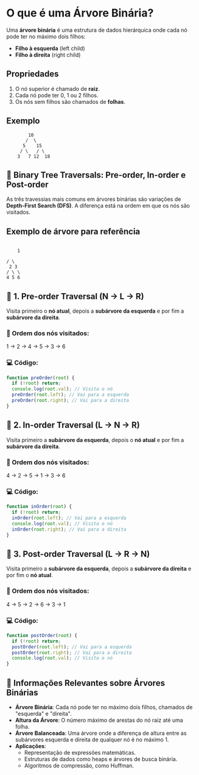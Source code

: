 # O que é uma Árvore Binária?

Uma **árvore binária** é uma estrutura de dados hierárquica onde cada nó pode ter no máximo dois filhos:

- **Filho à esquerda** (left child)
- **Filho à direita** (right child)

## Propriedades

1. O nó superior é chamado de **raiz**.
2. Cada nó pode ter 0, 1 ou 2 filhos.
3. Os nós sem filhos são chamados de **folhas**.

## Exemplo

```plaintext
        10
       /  \
      5    15
     / \   / \
    3   7 12  18
```

## 🌳 Binary Tree Traversals: Pre-order, In-order e Post-order

As três travessias mais comuns em árvores binárias são variações de **Depth-First Search (DFS)**. A diferença está na ordem em que os nós são visitados.

## Exemplo de árvore para referência

```

    1

/ \
 2 3
/ \ \
4 5 6

```

## 📌 1. Pre-order Traversal (N → L → R)

Visita primeiro o **nó atual**, depois a **subárvore da esquerda** e por fim a **subárvore da direita**.

### 🧠 Ordem dos nós visitados:

1 → 2 → 4 → 5 → 3 → 6

### 💻 Código:

```js
function preOrder(root) {
  if (!root) return;
  console.log(root.val); // Visita o nó
  preOrder(root.left); // Vai para a esquerda
  preOrder(root.right); // Vai para a direita
}
```

## 📌 2. In-order Traversal (L → N → R)

Visita primeiro a **subárvore da esquerda**, depois o **nó atual** e por fim a **subárvore da direita**.

### 🧠 Ordem dos nós visitados:

4 → 2 → 5 → 1 → 3 → 6

### 💻 Código:

```js
function inOrder(root) {
  if (!root) return;
  inOrder(root.left); // Vai para a esquerda
  console.log(root.val); // Visita o nó
  inOrder(root.right); // Vai para a direita
}
```

## 📌 3. Post-order Traversal (L → R → N)

Visita primeiro a **subárvore da esquerda**, depois a **subárvore da direita** e por fim o **nó atual**.

### 🧠 Ordem dos nós visitados:

4 → 5 → 2 → 6 → 3 → 1

### 💻 Código:

```js
function postOrder(root) {
  if (!root) return;
  postOrder(root.left); // Vai para a esquerda
  postOrder(root.right); // Vai para a direita
  console.log(root.val); // Visita o nó
}
```

## 🌳 Informações Relevantes sobre Árvores Binárias

- **Árvore Binária**: Cada nó pode ter no máximo dois filhos, chamados de "esquerda" e "direita".
- **Altura da Árvore**: O número máximo de arestas do nó raiz até uma folha.
- **Árvore Balanceada**: Uma árvore onde a diferença de altura entre as subárvores esquerda e direita de qualquer nó é no máximo 1.
- **Aplicações**:
  - Representação de expressões matemáticas.
  - Estruturas de dados como heaps e árvores de busca binária.
  - Algoritmos de compressão, como Huffman.
